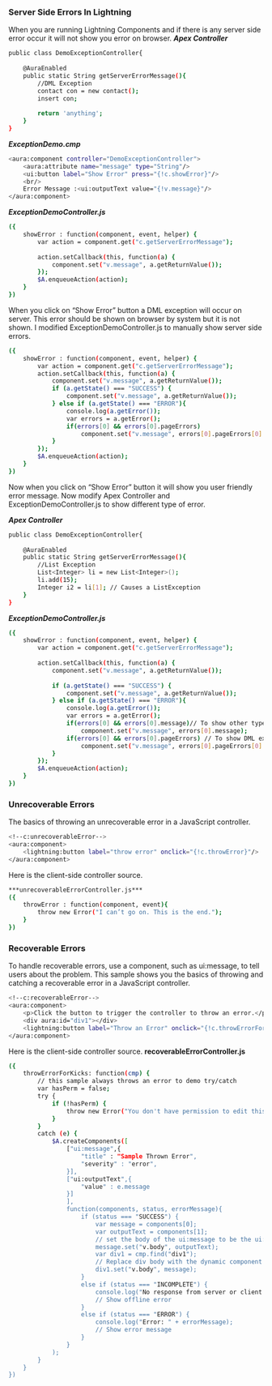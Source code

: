 ### Server Side Errors In Lightning
When you are running Lightning Components and if there is any server side error occur it will not show you error on browser.
***Apex Controller***
```sh
public class DemoExceptionController{
 
    @AuraEnabled
    public static String getServerErrorMessage(){
        //DML Exception
        contact con = new contact();
        insert con;
         
        return 'anything';
    }
}
```
***ExceptionDemo.cmp***
```sh
<aura:component controller="DemoExceptionController">
    <aura:attribute name="message" type="String"/>
    <ui:button label="Show Error" press="{!c.showError}"/>
    <br/>
    Error Message :<ui:outputText value="{!v.message}"/>
</aura:component>
```
***ExceptionDemoController.js***
```sh
({
    showError : function(component, event, helper) {
        var action = component.get("c.getServerErrorMessage");
         
        action.setCallback(this, function(a) {
            component.set("v.message", a.getReturnValue());
        });
        $A.enqueueAction(action);
    }
})
```
When you click on “Show Error” button a DML exception will occur on server. This error should be shown on browser by system but it is not shown. I modified ExceptionDemoController.js to manually show server side errors.
```sh
({
    showError : function(component, event, helper) {
        var action = component.get("c.getServerErrorMessage");
        action.setCallback(this, function(a) {
            component.set("v.message", a.getReturnValue());
            if (a.getState() === "SUCCESS") {
                component.set("v.message", a.getReturnValue());
            } else if (a.getState() === "ERROR"){
                console.log(a.getError());
                var errors = a.getError();
                if(errors[0] && errors[0].pageErrors)
                    component.set("v.message", errors[0].pageErrors[0].message);    
            }
        });
        $A.enqueueAction(action);
    }
})
```
Now when you click on “Show Error” button it will show you user friendly error message.
Now modify Apex Controller and ExceptionDemoController.js to show different type of error.

***Apex Controller***
```sh
public class DemoExceptionController{
 
    @AuraEnabled
    public static String getServerErrorMessage(){
        //List Exception        
        List<Integer> li = new List<Integer>();
        li.add(15);
        Integer i2 = li[1]; // Causes a ListException
    }
}
```
***ExceptionDemoController.js***
```sh
({
    showError : function(component, event, helper) {
        var action = component.get("c.getServerErrorMessage");
         
        action.setCallback(this, function(a) {
            component.set("v.message", a.getReturnValue());
             
            if (a.getState() === "SUCCESS") {
                component.set("v.message", a.getReturnValue());
            } else if (a.getState() === "ERROR"){
                console.log(a.getError());
                var errors = a.getError();
                if(errors[0] && errors[0].message)// To show other type of exceptions
                    component.set("v.message", errors[0].message);
                if(errors[0] && errors[0].pageErrors) // To show DML exceptions
                    component.set("v.message", errors[0].pageErrors[0].message);    
            }
        });
        $A.enqueueAction(action);
    }
})
```
### Unrecoverable Errors
The basics of throwing an unrecoverable error in a JavaScript controller.
```sh
<!--c:unrecoverableError-->
<aura:component>
    <lightning:button label="throw error" onclick="{!c.throwError}"/>
</aura:component>
```
Here is the client-side controller source.
```sh
***unrecoverableErrorController.js***
({
    throwError : function(component, event){
        throw new Error("I can’t go on. This is the end.");
    }
}) 
```
### Recoverable Errors
To handle recoverable errors, use a component, such as ui:message, to tell users about the problem.
This sample shows you the basics of throwing and catching a recoverable error in a JavaScript controller.
```sh
<!--c:recoverableError-->
<aura:component>
    <p>Click the button to trigger the controller to throw an error.</p>
    <div aura:id="div1"></div>
    <lightning:button label="Throw an Error" onclick="{!c.throwErrorForKicks}"/>
</aura:component>
```
Here is the client-side controller source.
**recoverableErrorController.js**
```sh
({
    throwErrorForKicks: function(cmp) {
        // this sample always throws an error to demo try/catch
        var hasPerm = false;
        try {
            if (!hasPerm) {
                throw new Error("You don't have permission to edit this record.");
            }
        }
        catch (e) {
            $A.createComponents([
                ["ui:message",{
                    "title" : "Sample Thrown Error",
                    "severity" : "error",
                }],
                ["ui:outputText",{
                    "value" : e.message
                }]
                ],
                function(components, status, errorMessage){
                    if (status === "SUCCESS") {
                        var message = components[0];
                        var outputText = components[1];
                        // set the body of the ui:message to be the ui:outputText
                        message.set("v.body", outputText);
                        var div1 = cmp.find("div1");
                        // Replace div body with the dynamic component
                        div1.set("v.body", message);
                    }
                    else if (status === "INCOMPLETE") {
                        console.log("No response from server or client is offline.")
                        // Show offline error
                    }
                    else if (status === "ERROR") {
                        console.log("Error: " + errorMessage);
                        // Show error message
                    }
                }
            );
        }
    }
})
```